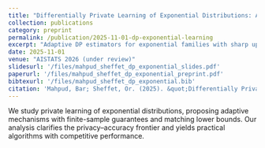 ```yaml
---
title: "Differentially Private Learning of Exponential Distributions: Adaptive Algorithms and Tight Bounds"
collection: publications
category: preprint
permalink: /publication/2025-11-01-dp-exponential-learning
excerpt: "Adaptive DP estimators for exponential families with sharp upper and lower bounds; robust to distributional shifts and privacy budgets."
date: 2025-11-01
venue: "AISTATS 2026 (under review)"
slidesurl: '/files/mahpud_sheffet_dp_exponential_slides.pdf'
paperurl: '/files/mahpud_sheffet_dp_exponential_preprint.pdf'
bibtexurl: '/files/mahpud_sheffet_dp_exponential.bib'
citation: 'Mahpud, Bar; Sheffet, Or. (2025). &quot;Differentially Private Learning of Exponential Distributions: Adaptive Algorithms and Tight Bounds.&quot; <i>AISTATS 2026</i> (under review).'
---
```

We study private learning of exponential distributions, proposing adaptive mechanisms with finite-sample guarantees and matching lower bounds. Our analysis clarifies the privacy–accuracy frontier and yields practical algorithms with competitive performance.
